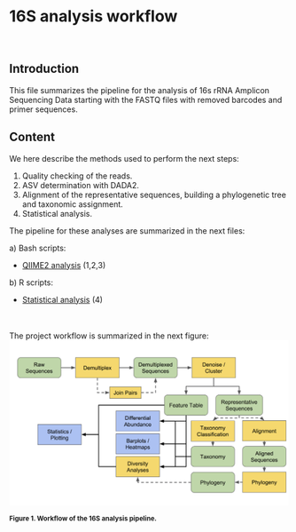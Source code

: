 # 16S analysis workflow
<br> 


## Introduction

This file summarizes the pipeline for the analysis of 16s rRNA Amplicon Sequencing Data starting with the FASTQ files with removed barcodes and primer sequences.

## Content

We here describe the methods used to perform the next steps: 

1. Quality checking of the reads.
2. ASV determination with DADA2.
3. Alignment of the representative sequences, building a phylogenetic tree and taxonomic assignment.
4. Statistical analysis.


The pipeline for these analyses are summarized in the next files:

a) Bash scripts:

- [QIIME2 analysis](Bash/QIIME2_analysis.md) (1,2,3)

b) R scripts:

- [Statistical analysis](R/Descriptive_data_analysis.R) (4)
 <br> <br> <br>

The project workflow is summarized in the next figure:
![GitHub Logo](images/QIIME2_overview.png)

<sup>**Figure 1. Workflow of the 16S analysis pipeline.**  </sup>
